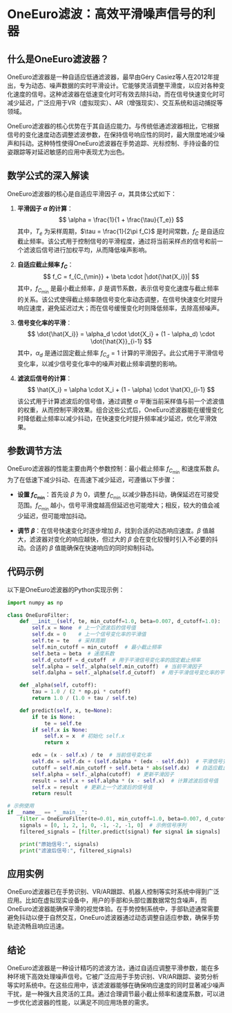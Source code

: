 
# OneEuro滤波：高效平滑噪声信号的利器

## 什么是OneEuro滤波器？

OneEuro滤波器是一种自适应低通滤波器，最早由Géry Casiez等人在2012年提出，专为动态、噪声数据的实时平滑设计。它能够灵活调整平滑度，以应对各种变化速度的信号。这种滤波器在低速变化时可有效去除抖动，而在信号快速变化时可减少延迟，广泛应用于VR（虚拟现实）、AR（增强现实）、交互系统和运动捕捉等领域。

OneEuro滤波器的核心优势在于其自适应能力。与传统低通滤波器相比，它根据信号的变化速度动态调整滤波参数，在保持信号响应性的同时，最大限度地减少噪声和抖动。这种特性使得OneEuro滤波器在手势追踪、光标控制、手持设备的位姿跟踪等对延迟敏感的应用中表现尤为出色。

## 数学公式的深入解读

OneEuro滤波器的核心是自适应平滑因子 $\alpha$，其具体公式如下：

1. **平滑因子 $\alpha$ 的计算**：
   $$
   \alpha = \frac{1}{1 + \frac{\tau}{T_e}}
   $$
   其中，$T_e$ 为采样周期，$\tau = \frac{1}{2\pi f_C}$ 是时间常数，$f_C$ 是自适应截止频率。该公式用于控制信号的平滑程度，通过将当前采样点的信号和前一个滤波后信号进行加权平均，从而降低噪声影响。

2. **自适应截止频率 $f_C$**：
   $$
   f_C = f_{C_{\min}} + \beta \cdot |\dot{\hat{X_i}}|
   $$
   其中，$f_{C_{\min}}$ 是最小截止频率，$\beta$ 是调节系数，表示信号变化速度与截止频率的关系。该公式使得截止频率随信号变化率动态调整，在信号快速变化时提升响应速度，避免延迟过大；而在信号缓慢变化时则降低频率，去除高频噪声。

3. **信号变化率的平滑**：
   $$
   \dot{\hat{X_i}} = \alpha_d \cdot \dot{X_i} + (1 - \alpha_d) \cdot \dot{\hat{X}}_{i-1}
   $$
   其中，$\alpha_d$ 是通过固定截止频率 $f_{C_d} = 1$ 计算的平滑因子。此公式用于平滑信号变化率，以减少信号变化率中的噪声对截止频率调整的影响。

4. **滤波后信号的计算**：
   $$
   \hat{X_i} = \alpha \cdot X_i + (1 - \alpha) \cdot \hat{X}_{i-1}
   $$
   该公式用于计算滤波后的信号值，通过调整 $\alpha$ 平衡当前采样值与前一个滤波值的权重，从而控制平滑效果。组合这些公式后，OneEuro滤波器能在缓慢变化时降低截止频率以减少抖动，在快速变化时提升频率减少延迟，优化平滑效果。

## 参数调节方法

OneEuro滤波器的性能主要由两个参数控制：最小截止频率 $f_{C_{\min}}$ 和速度系数 $\beta$。为了在低速下减少抖动、在高速下减少延迟，可遵循以下步骤：

- **设置 $f_{C_{\min}}$**：首先设 $\beta$ 为 0，调整 $f_{C_{\min}}$ 以减少静态抖动，确保延迟在可接受范围。$f_{C_{\min}}$ 越小，信号平滑度越高但延迟也可能增大；相反，较大的值会减少延迟，但可能增加抖动。

- **调节 $\beta$**：在信号快速变化时逐步增加 $\beta$，找到合适的动态响应速度。$\beta$ 值越大，滤波器对变化的响应越快，但过大的 $\beta$ 会在变化较慢时引入不必要的抖动。合适的 $\beta$ 值能确保在快速响应的同时抑制抖动。

## 代码示例

以下是OneEuro滤波器的Python实现示例：

```python
import numpy as np

class OneEuroFilter:
    def __init__(self, te, min_cutoff=1.0, beta=0.007, d_cutoff=1.0):
        self.x = None  # 上一个滤波后的信号值
        self.dx = 0    # 上一个信号变化率的平滑值
        self.te = te   # 采样周期
        self.min_cutoff = min_cutoff  # 最小截止频率
        self.beta = beta  # 速度系数
        self.d_cutoff = d_cutoff  # 用于平滑信号变化率的固定截止频率
        self.alpha = self._alpha(self.min_cutoff)  # 当前平滑因子
        self.dalpha = self._alpha(self.d_cutoff)  # 用于平滑信号变化率的平滑因子

    def _alpha(self, cutoff):
        tau = 1.0 / (2 * np.pi * cutoff)
        return 1.0 / (1.0 + tau / self.te)

    def predict(self, x, te=None):
        if te is None:
            te = self.te
        if self.x is None:
            self.x = x  # 初始化 self.x
            return x

        edx = (x - self.x) / te  # 当前信号变化率
        self.dx = self.dx + (self.dalpha * (edx - self.dx))  # 平滑信号变化率
        cutoff = self.min_cutoff + self.beta * abs(self.dx)  # 自适应截止频率
        self.alpha = self._alpha(cutoff)  # 更新平滑因子
        result = self.x + self.alpha * (x - self.x)  # 计算滤波后信号值
        self.x = result  # 更新上一个滤波后的信号值
        return result

# 示例使用
if __name__ == "__main__":
    filter = OneEuroFilter(te=0.01, min_cutoff=1.0, beta=0.007, d_cutoff=1.0)
    signals = [0, 1, 2, 1, 0, -1, -2, -1, 0]  # 示例信号序列
    filtered_signals = [filter.predict(signal) for signal in signals]  # 对信号进行滤波处理

    print("原始信号:", signals)
    print("滤波后信号:", filtered_signals)
```

## 应用实例

OneEuro滤波器已在手势识别、VR/AR跟踪、机器人控制等实时系统中得到广泛应用。比如在虚拟现实设备中，用户的手部和头部位置数据常包含噪声，而OneEuro滤波器能确保平滑的视觉体验。在手势控制系统中，手部轨迹通常需要避免抖动以便于自然交互，OneEuro滤波器通过动态调整自适应参数，确保手势轨迹流畅且响应迅速。

## 结论

OneEuro滤波器是一种设计精巧的滤波方法，通过自适应调整平滑参数，能在多种环境下高效处理噪声信号。它被广泛应用于手势识别、VR/AR跟踪、姿势分析等实时系统中。在这些应用中，该滤波器能够在确保响应速度的同时显著减少噪声干扰，是一种强大且灵活的工具。通过合理调节最小截止频率和速度系数，可以进一步优化滤波器的性能，以满足不同应用场景的需求。
